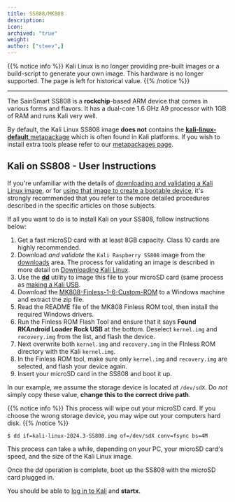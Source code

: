 ```yaml
---
title: SS808/MK808
description:
icon:
archived: "true"
weight:
author: ["steev",]
---
```


{{% notice info %}}
Kali Linux is no longer providing pre-built images or a build-script to generate your own image.
This hardware is no longer supported.
The page is left for historical value.
{{% /notice %}}

- - -

<!-- @g0tmi1k: How does MK808 come into it -->
The SainSmart SS808 is a **rockchip**-based ARM device that comes in various forms and flavors. It has a dual-core 1.6 GHz A9 processor with 1GB of RAM and runs Kali very well.

By default, the Kali Linux SS808 image **does not** contains the [**kali-linux-default** metapackage](/docs/general-use/metapackages/) which is often found in Kali platforms. If you wish to install extra tools please refer to our [metapackages page](/docs/general-use/metapackages/).

## Kali on SS808 - User Instructions

If you're unfamiliar with the details of [downloading and validating a Kali Linux image](/docs/introduction/download-official-kali-linux-images/), or for [using that image to create a bootable device](/docs/usb/live-usb-install-with-windows/), it's strongly recommended that you refer to the more detailed procedures described in the specific articles on those subjects.

If all you want to do is to install Kali on your SS808, follow instructions below:

1. Get a fast microSD card with at least 8GB capacity. Class 10 cards are highly recommended.
2. Download _and validate_ the `Kali Raspberry SS808` image from the [downloads](/get-kali/) area. The process for validating an image is described in more detail on [Downloading Kali Linux](/docs/introduction/download-official-kali-linux-images/).
3. Use the **[dd](https://manpages.debian.org/testing/coreutils/dd.1.en.html)** utility to image this file to your microSD card (same process as [making a Kali USB](/docs/usb/live-usb-install-with-windows/).
4. Download the [MK808-Finless-1-6-Custom-ROM](https://forum.freaktab.com/?3207-NEW-MK808-Finless-1-6-Custom-ROM) to a Windows machine and extract the zip file.
5. Read the README file of the MK808 Finless ROM tool, then install the required Windows drivers.
6. Run the Finless ROM Flash Tool and ensure that it says **Found RKAndroid Loader Rock USB** at the bottom. Deselect `kernel.img` and `recovery.img` from the list, and flash the device.
7. Next overwrite both `kernel.img` and `recovery.img` in the FInless ROM directory with the Kali `kernel.img`.
8. In the Finless ROM tool, make sure only `kernel.img` and `recovery.img` are selected, and flash your device again.
9. Insert your microSD card in the SS808 and boot it up.

In our example, we assume the storage device is located at `/dev/sdX`. Do _not_ simply copy these value, **change this to the correct drive path**.

{{% notice info %}}
This process will wipe out your microSD card. If you choose the wrong storage device, you may wipe out your computers hard disk.
{{% /notice %}}

```console
$ dd if=kali-linux-2024.3-SS808.img of=/dev/sdX conv=fsync bs=4M
```

This process can take a while, depending on your PC, your microSD card's speed, and the size of the Kali Linux image.

Once the _dd_ operation is complete, boot up the SS808 with the microSD card plugged in.

You should be able to [log in to Kali](/docs/introduction/default-credentials/) and **startx**.
